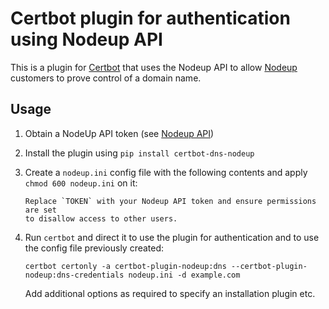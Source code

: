 # Certbot plugin for authentication using Nodeup API

This is a plugin for [Certbot](https://certbot.eff.org/) that uses the Nodeup API to allow [Nodeup](https://nodeup.io/)
customers to prove control of a domain name.

## Usage

1. Obtain a NodeUp API token (see [Nodeup API](https://cloud.nodeup.io/settings/api/))

2. Install the plugin using `pip install certbot-dns-nodeup`

3. Create a `nodeup.ini` config file with the following contents and apply `chmod 600 nodeup.ini` on it:
 
   ```
   Replace `TOKEN` with your Nodeup API token and ensure permissions are set
   to disallow access to other users.

4. Run `certbot` and direct it to use the plugin for authentication and to use
   the config file previously created:
   ```
   certbot certonly -a certbot-plugin-nodeup:dns --certbot-plugin-nodeup:dns-credentials nodeup.ini -d example.com
   ```
   Add additional options as required to specify an installation plugin etc.
